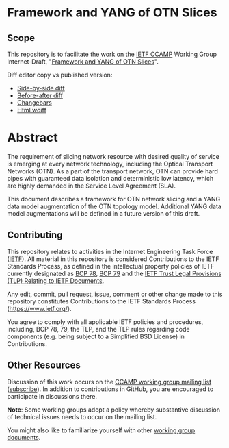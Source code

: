 # Framework and YANG of OTN Slices

## Scope

This repository is to facilitate the work on the [IETF CCAMP](https://datatracker.ietf.org/wg/ccamp/documents/) Working Group Internet-Draft, "[Framework and YANG of OTN Slices](https://datatracker.ietf.org/doc/draft-ietf-ccamp-yang-otn-slicing/)".

Diff editor copy vs published version:
- [Side-by-side diff](https://www.ietf.org/rfcdiff?url1=draft-ietf-ccamp-yang-otn-slicing&url2=https://raw.githubusercontent.com/aguoietf/ietf-ccamp-yang-otn-slicing/main/draft-ietf-ccamp-yang-otn-slicing.txt)
- [Before-after diff](https://www.ietf.org/rfcdiff?difftype=--abdiff&url1=draft-ietf-ccamp-yang-otn-slicing&url2=https://raw.githubusercontent.com/aguoietf/ietf-ccamp-yang-otn-slicing/main/draft-ietf-ccamp-yang-otn-slicing.txt)
- [Changebars](https://www.ietf.org/rfcdiff?difftype=--chbars&url1=draft-ietf-ccamp-yang-otn-slicing&url2=https://raw.githubusercontent.com/aguoietf/ietf-ccamp-yang-otn-slicing/main/draft-ietf-ccamp-yang-otn-slicing.txt)
- [Html wdiff](https://www.ietf.org/rfcdiff?difftype=--hwdiff&url1=draft-ietf-ccamp-yang-otn-slicing&url2=https://raw.githubusercontent.com/aguoietf/ietf-ccamp-yang-otn-slicing/main/draft-ietf-ccamp-yang-otn-slicing.txt)

# Abstract

   The requirement of slicing network resource with desired quality of
   service is emerging at every network technology, including the
   Optical Transport Networks (OTN). As a part of the transport network,
   OTN can provide hard pipes with guaranteed data isolation and
   deterministic low latency, which are highly demanded in the Service
   Level Agreement (SLA).

   This document describes a framework for OTN network slicing and a
   YANG data model augmentation of the OTN topology model. Additional
   YANG data model augmentations will be defined in a future version of
   this draft.

## Contributing

This repository relates to activities in the Internet Engineering Task Force
([IETF](https://www.ietf.org/)). All material in this repository is considered
Contributions to the IETF Standards Process, as defined in the intellectual
property policies of IETF currently designated as
[BCP 78](https://www.rfc-editor.org/info/bcp78),
[BCP 79](https://www.rfc-editor.org/info/bcp79) and the
[IETF Trust Legal Provisions (TLP) Relating to IETF Documents](http://trustee.ietf.org/trust-legal-provisions.html).

Any edit, commit, pull request, issue, comment or other change made to this
repository constitutes Contributions to the IETF Standards Process
(https://www.ietf.org/).

You agree to comply with all applicable IETF policies and procedures, including,
BCP 78, 79, the TLP, and the TLP rules regarding code components (e.g. being
subject to a Simplified BSD License) in Contributions.


## Other Resources

Discussion of this work occurs on the
[CCAMP working group mailing list](https://mailarchive.ietf.org/arch/browse/ccamp/)
([subscribe](https://www.ietf.org/mailman/listinfo/ccamp)).  In addition to
contributions in GitHub, you are encouraged to participate in discussions there.

**Note**: Some working groups adopt a policy whereby substantive discussion of
technical issues needs to occur on the mailing list.

You might also like to familiarize yourself with other
[working group documents](https://datatracker.ietf.org/wg/ccamp/documents/).
